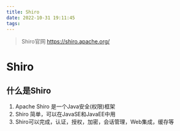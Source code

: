 ```yaml
---
title: Shiro
date: 2022-10-31 19:11:45
tags:
---
```


> Shiro官网 
> https://shiro.apache.org/

# Shiro
## 什么是Shiro
1. Apache Shiro 是一个Java安全(权限)框架
2. Shiro 简单，可以在JavaSE和JavaEE中用
3. Shiro可以完成，认证，授权，加密，会话管理，Web集成，缓存等
